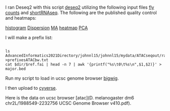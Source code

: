 I ran Deseq2 with this script [deseq2](Deseq2.R) utilizing the following input files [fly counts](fly_counts_2.txt) and [shortRNAseq](shortRNAseq.txt). The following are the published quality control and heatmaps: 

[histogram](plotHist.pdf)
[Dispersion](plotDispEsts.pdf)
[MA](plotMA.pdf)
[heatmap](Heatmap2.pdf)
[PCA](PCA.pdf)

I will make a prefix list:

```

ls AdvancedInformatics2021Directory/johnnl15/johnnl15/mydata/ATACseqout/rawdata/*RG.bam >prefixesATACbw.txt
cat $dir/$ref.fai | head -n 7 | awk '{printf("%s\t0\t%s\n",$1,$2)}' > major.bed

```
Run my script to load in ucsc genome browser [bigwig](myATACseqbwjob.sh). 

I then upload to [cyverse](Cyverse.png). 

Here is the data on ucsc browser [atac](D. melanogaster dm6 chr2L/1988549-2232756 UCSC Genome Browser v410.pdf). 

